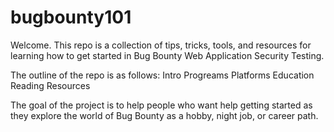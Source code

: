 # bugbounty101
Welcome. This repo is a collection of tips, tricks, tools, and resources for learning how to get started in Bug Bounty Web Application Security Testing. 

The outline of the repo is as follows:
Intro
Progreams
Platforms
Education
Reading
Resources

The goal of the project is to help people who want help getting started as they explore the world of Bug Bounty as a hobby, night job, or career path. 
